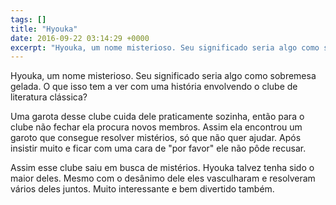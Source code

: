 ```yaml
---
tags: []
title: "Hyouka"
date: 2016-09-22 03:14:29 +0000
excerpt: "Hyouka, um nome misterioso. Seu significado seria algo como sobremesa gelada. O que isso tem a ver com uma história envolvendo o clube de..."
---
```


Hyouka, um nome misterioso. Seu significado seria algo como sobremesa gelada. O que isso tem a ver com uma história envolvendo o clube de literatura clássica?

Uma garota desse clube cuida dele praticamente sozinha, então para o clube não fechar ela procura novos membros. Assim ela encontrou um garoto que consegue resolver mistérios, só que não quer ajudar. Após insistir muito e ficar com uma cara de "por favor" ele não pôde recusar.

Assim esse clube saiu em busca de mistérios. Hyouka talvez tenha sido o maior deles. Mesmo com o desânimo dele eles vasculharam e resolveram vários deles juntos. Muito interessante e bem divertido também.